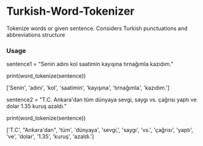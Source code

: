 # Turkish-Word-Tokenizer
Tokenize words or given sentence.
Considers Turkish punctuations and abbreviations structure

### Usage
sentence1 = "Senin adını kol saatimin kayışına tırnağımla kazıdım."

print(word_tokenize(sentence))

['Senin', 'adını', 'kol', 'saatimin', 'kayışına', 'tırnağımla', 'kazıdım.']

sentence2 = "T.C. Ankara'dan tüm dünyaya sevgi, saygı vs. çağrısı yaptı ve dolar 1.35 kuruş azaldı."

print(word_tokenize(sentence))

['T.C', "Ankara'dan", 'tüm', 'dünyaya', 'sevgi,', 'saygı', 'vs.', 'çağrısı', 'yaptı', 've', 'dolar', '1.35', 'kuruş', 'azaldı.']
